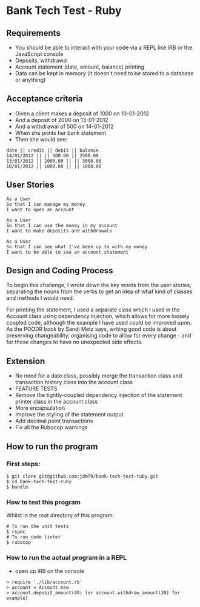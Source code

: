 # Bank Tech Test - Ruby


## Requirements

* You should be able to interact with your code via a REPL like IRB or the JavaScript console
* Deposits, withdrawal
* Account statement (date, amount, balance) printing
* Data can be kept in memory (it doesn't need to be stored to a database or anything)


## Acceptance criteria

* Given a client makes a deposit of 1000 on 10-01-2012
* And a deposit of 2000 on 13-01-2012
* And a withdrawal of 500 on 14-01-2012
* When she prints her bank statement
* Then she would see:

```
date || credit || debit || balance
14/01/2012 || || 500.00 || 2500.00
13/01/2012 || 2000.00 || || 3000.00
10/01/2012 || 1000.00 || || 1000.00
```

## User Stories

```
As a User
So that I can manage my money
I want to open an account

As a User
So that I can use the money in my account
I want to make deposits and withdrawals

As a User
So that I can see what I've been up to with my money
I want to be able to see an account statement
```


## Design and Coding Process

To begin this challenge, I wrote down the key words from the user stories, separating the nouns from the verbs to get an idea of what kind of classes and methods I would need.

For printing the statement, I used a separate class which I used in the Account class using dependency injection, which allows for more loosely coupled code, although the example I have used could be improved upon. As the POODR book by Sandi Metz says, writing good code is about preserving changeability, organising code to allow for every change - and for those changes to have no unexpected side effects. 


## Extension

* No need for a date class, possibly merge the transaction class and transaction history class into the account class
* FEATURE TESTS
* Remove the tightly-coupled dependency injection of the statement printer class in the account class
* More encapsulation
* Improve the styling of the statement output
* Add decimal point transactions
* Fix all the Rubocop warnings


## How to run the program

### First steps:

```
$ git clone git@github.com:jdm79/bank-tech-test-ruby.git
$ cd bank-tech-test-ruby
$ bundle
```

### How to test this program

Whilst in the root directory of this program:
```
# To run the unit tests
$ rspec
# To run code linter
$ rubocop
```

### How to run the actual program in a REPL
* open up IRB on the console 

```
> require './lib/account.rb'
> account = Account.new
> account.deposit_amount(40) (or account.withdraw_amount(30) for example)
```


